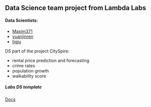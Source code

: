 ## Data Science team project from Lambda Labs 
#### Data Scientists: 

- [Maxim371](https://github.com/maxim371)
- [yuanjinren](https://github.com/yuanjinren)
- [tigju](https://github.com/tigju)


DS part of the project CitySpire: 
- rental price prediction and forecasting
- crime rates
- population growth
- walkability score




##### Labs DS template
[Docs](https://docs.labs.lambdaschool.com/data-science/)
